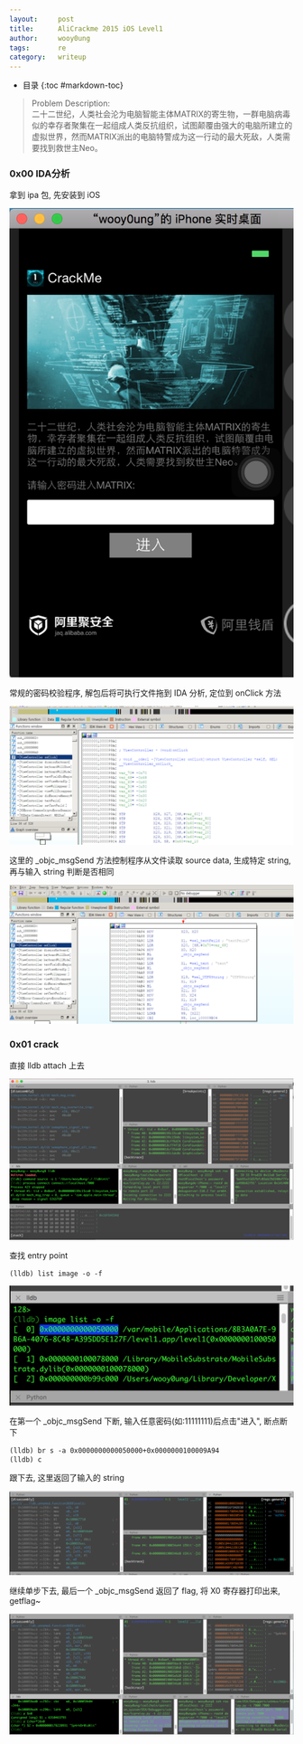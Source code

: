 ```yaml
---
layout:     post
title:      AliCrackme 2015 iOS Level1
author:     wooy0ung
tags: 		re
category:  	writeup
---
```


- 目录
{:toc #markdown-toc}

>Problem Description:  
>二十二世纪，人类社会沦为电脑智能主体MATRIX的寄生物，一群电脑病毒似的幸存者聚集在一起组成人类反抗组织，试图颠覆由强大的电脑所建立的虚拟世界，然而MATRIX派出的电脑特警成为这一行动的最大死敌，人类需要找到救世主Neo。  
<!-- more -->


### 0x00 IDA分析

拿到 ipa 包, 先安装到 iOS

![](/assets/img/writeup/2017-08-31-alicrackme-2015-ios-level1/0x00.png)

常规的密码校验程序, 解包后将可执行文件拖到 IDA 分析, 定位到 onClick 方法

![](/assets/img/writeup/2017-08-31-alicrackme-2015-ios-level1/0x01.png)

这里的 _objc_msgSend 方法控制程序从文件读取 source data, 生成特定 string, 再与输入 string 判断是否相同

![](/assets/img/writeup/2017-08-31-alicrackme-2015-ios-level1/0x02.png)


### 0x01 crack

直接 lldb attach 上去

![](/assets/img/writeup/2017-08-31-alicrackme-2015-ios-level1/0x03.png)

查找 entry point

```
(lldb) list image -o -f
```

![](/assets/img/writeup/2017-08-31-alicrackme-2015-ios-level1/0x04.png)

在第一个 _objc_msgSend 下断, 输入任意密码(如:11111111)后点击"进入", 断点断下

```
(lldb) br s -a 0x0000000000050000+0x0000000100009A94
(lldb) c
```

跟下去, 这里返回了输入的 string

![](/assets/img/writeup/2017-08-31-alicrackme-2015-ios-level1/0x05.png)

继续单步下去, 最后一个 _objc_msgSend 返回了 flag, 将 X0 寄存器打印出来, getflag~

![](/assets/img/writeup/2017-08-31-alicrackme-2015-ios-level1/0x06.png)